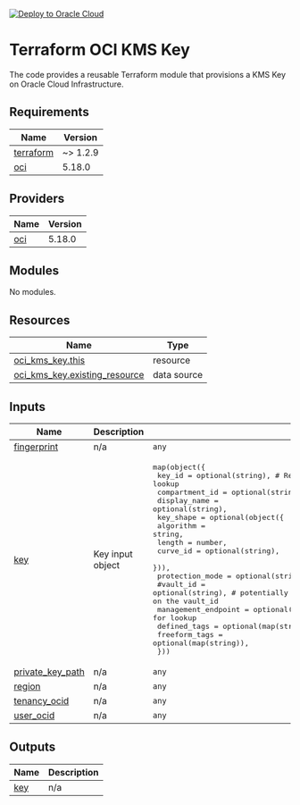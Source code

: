 [![Deploy to Oracle Cloud](https://oci-resourcemanager-plugin.plugins.oci.oraclecloud.com/latest/deploy-to-oracle-cloud.svg)](https://cloud.oracle.com/resourcemanager/stacks/create?zipUrl=https://github.com/avaloqcloud/terraform-oci-kms-key/archive/refs/heads/main.zip)
# Terraform OCI KMS Key
The code provides a reusable Terraform module that provisions a KMS Key on Oracle Cloud Infrastructure.


<!-- BEGIN_TF_DOCS -->
## Requirements

| Name | Version |
|------|---------|
| <a name="requirement_terraform"></a> [terraform](#requirement\_terraform) | ~> 1.2.9 |
| <a name="requirement_oci"></a> [oci](#requirement\_oci) | 5.18.0 |

## Providers

| Name | Version |
|------|---------|
| <a name="provider_oci"></a> [oci](#provider\_oci) | 5.18.0 |

## Modules

No modules.

## Resources

| Name | Type |
|------|------|
| [oci_kms_key.this](https://registry.terraform.io/providers/oracle/oci/5.18.0/docs/resources/kms_key) | resource |
| [oci_kms_key.existing_resource](https://registry.terraform.io/providers/oracle/oci/5.18.0/docs/data-sources/kms_key) | data source |

## Inputs

| Name | Description | Type | Default | Required |
|------|-------------|------|---------|:--------:|
| <a name="input_fingerprint"></a> [fingerprint](#input\_fingerprint) | n/a | `any` | n/a | yes |
| <a name="input_key"></a> [key](#input\_key) | Key input object | <pre>map(object({<br>    key_id         = optional(string), # Required for lookup<br>    compartment_id = optional(string),<br>    display_name   = optional(string),<br>    key_shape = optional(object({<br>      algorithm = string,<br>      length    = number,<br>      curve_id  = optional(string),<br>    })),<br>    protection_mode = optional(string),<br>    #vault_id = optional(string), # potentially we look up the management_endpoint based on the vault_id<br>    management_endpoint = optional(string), # Required for lookup<br>    defined_tags        = optional(map(string)),<br>    freeform_tags       = optional(map(string)),<br>  }))</pre> | n/a | yes |
| <a name="input_private_key_path"></a> [private\_key\_path](#input\_private\_key\_path) | n/a | `any` | n/a | yes |
| <a name="input_region"></a> [region](#input\_region) | n/a | `any` | n/a | yes |
| <a name="input_tenancy_ocid"></a> [tenancy\_ocid](#input\_tenancy\_ocid) | n/a | `any` | n/a | yes |
| <a name="input_user_ocid"></a> [user\_ocid](#input\_user\_ocid) | n/a | `any` | n/a | yes |

## Outputs

| Name | Description |
|------|-------------|
| <a name="output_key"></a> [key](#output\_key) | n/a |
<!-- END_TF_DOCS -->
